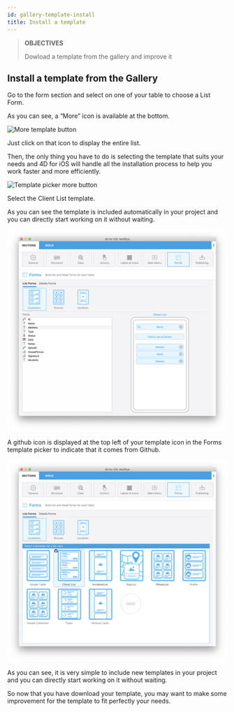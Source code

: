 ```yaml
---
id: gallery-template-install
title: Install a template
---
```


> **OBJECTIVES**
>
>Dowload a template from the gallery and improve it

## Install a template from the Gallery

Go to the form section and select on one of your table to choose a List Form. 

As you can see, a “More” icon is available at the bottom.

![More template button](img/Forms-more-button.png)

Just click on that icon to display the entire list.

Then, the only thing you have to do is selecting the template that suits your needs and 4D for iOS will handle all the installation process to help you work faster and more efficiently.

![Template picker more button](img/Forms-template-gallery.png)

Select the Client List template.

As you can see the template is included automatically in your project and you can directly start working on it without waiting.

![Add template from gallery](img/use-template.png)

A github icon is displayed at the top left of your template icon in the Forms template picker to indicate that it comes from Github.

![Add template from gallery](img/indicator-template-github.png)

As you can see, it is very simple to include new templates in your project and you can directly start working on it without waiting.

So now that you have download your template, you may want to make some improvement for the template to fit perfectly your needs.






